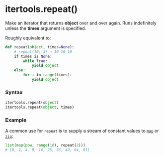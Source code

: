 # itertools.repeat()

Make an iterator that returns **object** over and over again. Runs indefinitely unless the **times** argument is specified.

Roughly equivalent to:

```python
def repeat(object, times=None):
    # repeat(10, 3) → 10 10 10
    if times is None:
        while True:
            yield object
    else:
        for i in range(times):
            yield object
```

### Syntax

```python
itertools.repeat(object)
itertools.repeat(object, times)
```

### Example

A common use for `repeat` is to supply a stream of constant values to [`map`](/built-in-functions/map.md) or [`zip`](/built-in-functions/zip.md):

```python
list(map(pow, range(10), repeat(2)))
# [0, 1, 4, 9, 16, 25, 36, 49, 64, 81]
```
